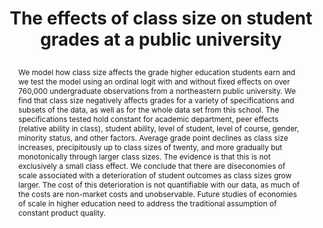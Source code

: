 ---
title: >
  The effects of class size on student grades at a public
  university
authors: >
  Edward C. Kokkelenberg, Michael Dillon, Sean M. Christy
paper_link: "https://doi.org/10.1016/j.econedurev.2006.09.011"
abstract: >-
  We model how class size affects the grade higher education
  students earn and we test the model using an ordinal logit
  with and without fixed effects on over 760,000 undergraduate
  observations from a northeastern public university. We find
  that class size negatively affects grades for a variety of
  specifications and subsets of the data, as well as for the
  whole data set from this school. The specifications tested
  hold constant for academic department, peer effects (relative
  ability in class), student ability, level of student, level of
  course, gender, minority status, and other factors. Average
  grade point declines as class size increases, precipitously up
  to class sizes of twenty, and more gradually but monotonically
  through larger class sizes. The evidence is that this is not
  exclusively a small class effect. We conclude that there are
  diseconomies of scale associated with a deterioration of
  student outcomes as class sizes grow larger. The cost of this
  deterioration is not quantifiable with our data, as much of
  the costs are non-market costs and unobservable. Future
  studies of economies of scale in higher education need to
  address the traditional assumption of constant product
  quality.
publication_date: 2008-04-01
erct_level: 0
rct: false
pdf_link: 
doi: 10.1016/j.econedurev.2006.09.011
journal: Economics of Education Review
date_erct_check: 2025-04-20
tags:
  - higher education
  - US
criteria:
  c:
    analysis: >-
      Relevant Quotes:

      None

      Detailed Analysis:

      The paper does not describe any randomisation process at
      the class or school level; it employs observational analysis
      using an ordinal logit model.

      Final sentence: Criterion C is not met because no RCT was
      conducted.
    quote: null
    explanation: The study is observational and did not randomize at the class level.
    met: false
  e:
    analysis: >-
      Relevant Quotes:

      1) "The dependent variable is the grade a student receives
         in a course." (p. 4)

      Detailed Analysis:

      The paper relies on course grades rather than any
      standardized exam. No widely recognized assessment is used.

      Final sentence: Criterion E is not met because no standardized
      exam-based assessment was employed.
    quote: null
    explanation: The study measures course grades rather than using standardized exams.
    met: false
  t:
    analysis: >-
      Relevant Quotes:

      None

      Detailed Analysis:

      As there is no intervention, no start or end dates are
      defined for follow‑up; outcomes are not measured after a
      full academic term.

      Final sentence: Criterion T is not met due to absence of a
      term‑long follow‑up.
    quote: null
    explanation: There is no intervention with outcomes measured after one academic term.
    met: false
  d:
    analysis: >-
      Relevant Quotes:

      None

      Detailed Analysis:

      This observational study does not include a separate control
      group; all observations enter a single regression model.

      Final sentence: Criterion D is not met because no control
      group is documented.
    quote: null
    explanation: The paper does not document a distinct control group.
    met: false
  s:
    analysis: >-
      Relevant Quotes:

      None

      Detailed Analysis:

      The study does not involve any randomisation at the school
      level; it is purely observational.

      Final sentence: Criterion S is not met because no school‑level
      RCT was performed.
    quote: null
    explanation: No school-level randomization was performed.
    met: false
  i:
    analysis: >-
      Relevant Quotes:

      None

      Detailed Analysis:

      There is no indication of an independent evaluator; the
      authors conducted all design and analysis themselves.

      Final sentence: Criterion I is not met due to lack of third‑party
      evaluation.
    quote: null
    explanation: The study was conducted by the authors without an independent evaluator.
    met: false
  y:
    analysis: >-
      Relevant Quotes:

      None

      Detailed Analysis:

      No year‑long tracking is defined, as the paper analyzes an
      existing dataset without an intervention timeline.

      Final sentence: Criterion Y is not met because no year‑long
      follow‑up occurs.
    quote: null
    explanation: There is no intervention tracked for a full academic year.
    met: false
  b:
    analysis: >-
      Relevant Quotes:

      None

      Detailed Analysis:

      No additional instructional time or resources were allocated to any
      intervention group, nor was a control group provided with matched inputs.

      Final sentence: Criterion B is not met because
      no balancing of resources or time between groups occurred.
    quote: null
    explanation: No attempt to balance class time or resources.
    met: false
  r:
    analysis: >-
      Relevant Quotes:

      1) "It is already well established that, 
         on average, bigger classes lead to lower grades 
         (Kokkelenberg et al., 2008; Bandiera et al., 
         2010; De Giorgi et al., 2012)." (Karas 2019, p. 3)

      Detailed Analysis:

      Other studies have replicated the findings in other contexts.
      For example, Bandiera et al. (2010) found similar negative effects 
      of class size on grades in a UK university setting. Similarly, De 
      Giorgi et al. (2012) reported comparable findings. The convergence 
      of evidence from multiple studies shows that the 
      original result holds beyond the initial setting.

      Final sentence: Criterion R is met because independent replications of 
      the findings are documented.
    quote: null
    explanation: The study's findings have been independently replicated by others.
    met: true
  a:
    analysis: >-
      Relevant Quotes:

      None

      Detailed Analysis:

      The study focuses solely on individual course grades and does
      not assess performance across all core subjects via standard
      exams.

      Final sentence: Criterion A is not met as no all‑subject
      evaluations were performed.
    quote: null
    explanation: The study does not use all-subject standardized exams.
    met: false
  g:
    analysis: >-
      Relevant Quotes:

      None

      Detailed Analysis:

      There is no follow‑up tracking until graduation; the analysis
      uses existing grade records only.
      The authors did not track students to graduation
      in any later study.

      Final sentence: Criterion G is not met due to lack of graduation
      tracking.
    quote: null
    explanation: No graduation tracking is performed.
    met: false
  p:
    analysis: >-
      Relevant Quotes:

      None

      Detailed Analysis:

      The paper contains no mention of protocol pre-registration or
      registry identifiers.

      Final sentence: Criterion P is not met because no
      pre-registration is referenced.
    quote: null
    explanation: No pre-registered protocol is referenced.
    met: false
---